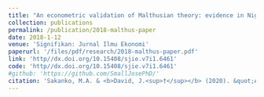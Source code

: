 ```yaml
---
title: "An econometric validation of Malthusian theory: evidence in Nigeria"
collection: publications
permalink: /publication/2018-malthus-paper
date: 2018-1-12
venue: 'Signifikan: Jurnal Ilmu Ekonomi'
paperurl: '/files/pdf/research/2018-malthus-paper.pdf'
link: 'http//dx.doi.org/10.15408/sjie.v7i1.6461'
code: 'http//dx.doi.org/10.15408/sjie.v7i1.6461'
#github: 'https://github.com/SmallJosePhD/'
citation: 'Sakanko, M.A. & <b>David, J.<sup>†</sup></b> (2020). &quot;An econometric validation of Malthusian theory: evidence in Nigeria.&quot; <i>Signifikan: Jurnal Ilmu Ekonomi</i>, <i>7</i>(1), 77-90. doi:10.15408/sjie.v7i1.6461'
---
```

